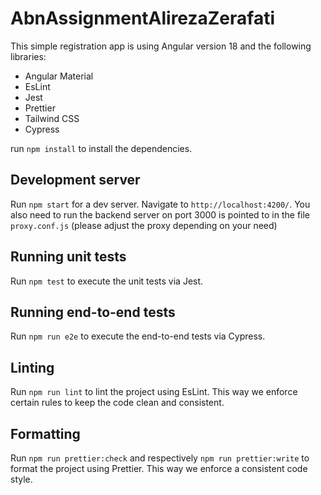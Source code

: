 # AbnAssignmentAlirezaZerafati

This simple registration app is using Angular version 18 and the following libraries: 

- Angular Material
- EsLint
- Jest
- Prettier
- Tailwind CSS
- Cypress

run `npm install` to install the dependencies.

## Development server

Run `npm start` for a dev server. Navigate to `http://localhost:4200/`. You also need to run the backend server on port 3000 is pointed to in the file `proxy.conf.js` (please adjust the proxy depending on your need)

## Running unit tests

Run `npm test` to execute the unit tests via Jest.

## Running end-to-end tests

Run `npm run e2e` to execute the end-to-end tests via Cypress.

## Linting

Run `npm run lint` to lint the project using EsLint. This way we enforce certain rules to keep the code clean and consistent.

## Formatting

Run `npm run prettier:check` and respectively `npm run prettier:write` to format the project using Prettier. This way we enforce a consistent code style.

